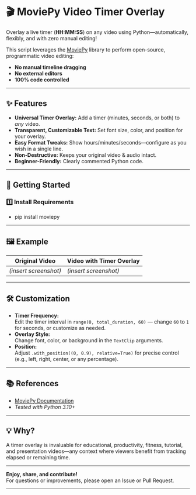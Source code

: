 # 🎬 MoviePy Video Timer Overlay

Overlay a live timer (**HH:MM:SS**) on any video using Python—automatically, flexibly, and with zero manual editing!

This script leverages the [MoviePy](https://zulko.github.io/moviepy/) library to perform open-source, programmatic video editing:
- **No manual timeline dragging**
- **No external editors**
- **100% code controlled**

---

## ✨ Features

- **Universal Timer Overlay:** Add a timer (minutes, seconds, or both) to *any* video.
- **Transparent, Customizable Text:** Set font size, color, and position for your overlay.
- **Easy Format Tweaks:** Show hours/minutes/seconds—configure as you wish in a single line.
- **Non-Destructive:** Keeps your original video & audio intact.
- **Beginner-Friendly:** Clearly commented Python code.

---

## 🚀 Getting Started

### 1️⃣ Install Requirements
- pip install moviepy


---

## 🖼 Example

| **Original Video** | **Video with Timer Overlay** |
|--------------------|-----------------------------|
| *(insert screenshot)*  | *(insert screenshot)* |

---

## 🛠 Customization

- **Timer Frequency:**  
  Edit the timer interval in `range(0, total_duration, 60)` — change `60` to `1` for seconds, or customize as needed.
- **Overlay Style:**  
  Change font, color, or background in the `TextClip` arguments.
- **Position:**  
  Adjust `.with_position((0, 0.9), relative=True)` for precise control (e.g., left, right, center, or any percentage).

---

## 📚 References

- [MoviePy Documentation](https://zulko.github.io/moviepy/)
- *Tested with Python 3.10+*

---

## 💡 Why?
A timer overlay is invaluable for educational, productivity, fitness, tutorial, and presentation videos—any context where viewers benefit from tracking elapsed or remaining time.

---

**Enjoy, share, and contribute!**  
For questions or improvements, please open an Issue or Pull Request.

---
